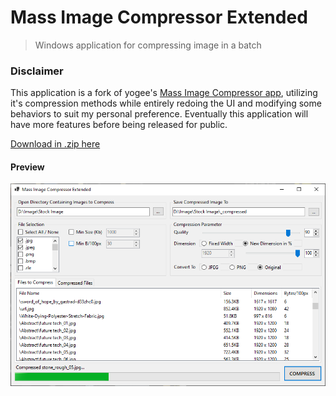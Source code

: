# Mass Image Compressor Extended

> Windows application for compressing image in a batch

### Disclaimer
This  application is a fork of yogee's <a href="https://sourceforge.net/projects/icompress/">Mass Image Compressor app</a>, utilizing it's compression methods while entirely redoing the UI and modifying some behaviors to suit my personal preference. Eventually this application will have more features before being released for public.

<a href="https://drive.google.com/file/d/11HZJprPqRCFA5dQVWn8SlmFBB3hEbtK5/view?usp=sharing">Download in .zip here</a>

#### Preview

![](_Extras/CaptureV1.2.PNG)
